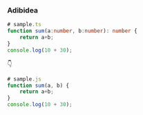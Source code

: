### Adibidea

```typescript
# sample.ts
function sum(a:number, b:number): number {
    return a+b;
}
console.log(10 + 30);
```
👇
```javascript
# sample.js
function sum(a, b) {
    return a+b;
}
console.log(10 + 30);
```
